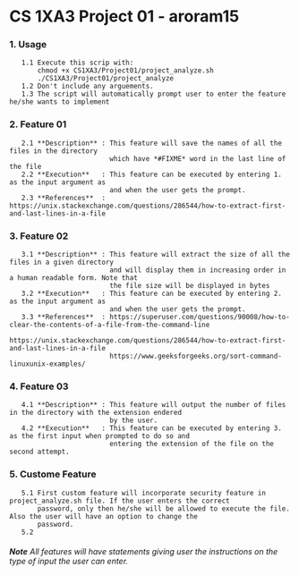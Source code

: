 # CS 1XA3 Project 01 - **aroram15**
### 1. Usage
       1.1 Execute this scrip with:
           chmod +x CS1XA3/Project01/project_analyze.sh
           ./CS1XA3/Project01/project_analyze
       1.2 Don't include any arguements.
       1.3 The script will automatically prompt user to enter the feature he/she wants to implement
       
### 2. Feature 01
       2.1 **Description** : This feature will save the names of all the files in the directory 
                             which have *#FIXME* word in the last line of the file
       2.2 **Execution**   : This feature can be executed by entering 1. as the input argument as 
                             and when the user gets the prompt.
       2.3 **References**  : https://unix.stackexchange.com/questions/286544/how-to-extract-first-and-last-lines-in-a-file

### 3. Feature 02
       3.1 **Description** : This feature will extract the size of all the files in a given directory
                             and will display them in increasing order in a human readable form. Note that 
                             the file size will be displayed in bytes
       3.2 **Execution**   : This feature can be executed by entering 2. as the input argument as 
                             and when the user gets the prompt.
       3.3 **References**  : https://superuser.com/questions/90008/how-to-clear-the-contents-of-a-file-from-the-command-line
                             https://unix.stackexchange.com/questions/286544/how-to-extract-first-and-last-lines-in-a-file
                             https://www.geeksforgeeks.org/sort-command-linuxunix-examples/
                             
### 4. Feature 03
       4.1 **Description** : This feature will output the number of files in the directory with the extension endered 
                             by the user.
       4.2 **Execution**   : This feature can be executed by entering 3. as the first input when prompted to do so and                              
                             entering the extension of the file on the second attempt. 
                             
### 5. Custome Feature
       5.1 First custom feature will incorporate security feature in project_analyze.sh file. If the user enters the correct
           password, only then he/she will be allowed to execute the file. Also the user will have an option to change the 
           password.
       5.2 
       
###### ***Note*** All features will have statements giving user the instructions on the type of input the user can enter.
